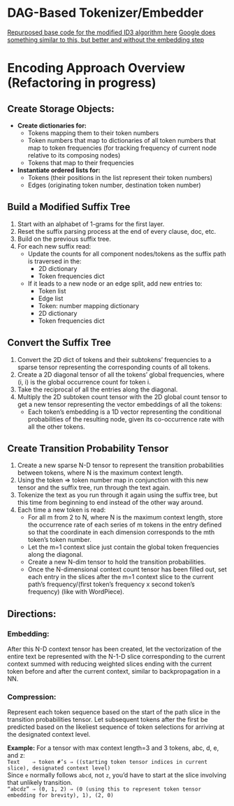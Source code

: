 <h1>DAG-Based Tokenizer/Embedder</h1>
<a href="https://github.com/serengil/decision-trees-for-ml/tree/master">Repurposed base code for the modified ID3 algorithm here</a>
<a href="https://research.google/blog/a-fast-wordpiece-tokenization-system/">Google does something similar to this, but better and without the embedding step</a>

<h1>Encoding Approach Overview (Refactoring in progress)</h1>

<h2>Create Storage Objects:</h2>
  
<ul>
  <li><strong>Create dictionaries for:</strong>
    <ul>
      <li>Tokens mapping them to their token numbers</li>
      <li>Token numbers that map to dictionaries of all token numbers that map to token frequencies (for tracking frequency of current node relative to its composing nodes)</li>
      <li>Tokens that map to their frequencies</li>
    </ul>
  </li>
  <li><strong>Instantiate ordered lists for:</strong>
    <ul>
      <li>Tokens (their positions in the list represent their token numbers)</li>
      <li>Edges (originating token number, destination token number)</li>
    </ul>
  </li>
</ul>

<h2>Build a Modified Suffix Tree</h2>

<ol>
  <li>Start with an alphabet of 1-grams for the first layer.</li>
  <li>Reset the suffix parsing process at the end of every clause, doc, etc.</li>
  <li>Build on the previous suffix tree.</li>
  <li>For each new suffix read:
    <ul>
      <li>Update the counts for all component nodes/tokens as the suffix path is traversed in the:
        <ul>
          <li>2D dictionary</li>
          <li>Token frequencies dict</li>
        </ul>
      </li>
      <li>If it leads to a new node or an edge split, add new entries to:
        <ul>
          <li>Token list</li>
          <li>Edge list</li>
          <li>Token: number mapping dictionary</li>
          <li>2D dictionary</li>
          <li>Token frequencies dict</li>
        </ul>
      </li>
    </ul>
  </li>
</ol>

<h2>Convert the Suffix Tree</h2>
<ol>
  <li>Convert the 2D dict of tokens and their subtokens’ frequencies to a sparse tensor representing the corresponding counts of all tokens.</li>
  <li>Create a 2D diagonal tensor of all the tokens’ global frequencies, where (i, i) is the global occurrence count for token i.</li>
  <li>Take the reciprocal of all the entries along the diagonal.</li>
  <li>Multiply the 2D subtoken count tensor with the 2D global count tensor to get a new tensor representing the vector embeddings of all the tokens:
    <ul>
      <li>Each token’s embedding is a 1D vector representing the conditional probabilities of the resulting node, given its co-occurrence rate with all the other tokens.</li>
    </ul>
  </li>
</ol>

<h2>Create Transition Probability Tensor</h2>
<ol>
  <li>Create a new sparse N-D tensor to represent the transition probabilities between tokens, where N is the maximum context length.</li>
  <li>Using the token ⇒ token number map in conjunction with this new tensor and the suffix tree, run through the text again.</li>
  <li>Tokenize the text as you run through it again using the suffix tree, but this time from beginning to end instead of the other way around.</li>
  <li>Each time a new token is read:
    <ul>
      <li>For all m from 2 to N, where N is the maximum context length, store the occurrence rate of each series of m tokens in the entry defined so that the coordinate in each dimension corresponds to the mth token’s token number.</li>
      <li>Let the m=1 context slice just contain the global token frequencies along the diagonal.</li>
      <li>Create a new N-dim tensor to hold the transition probabilities.</li>
      <li>Once the N-dimensional context count tensor has been filled out, set each entry in the slices after the m=1 context slice to the current path’s frequency/(first token’s frequency x second token’s frequency) (like with WordPiece).</li>
    </ul>
  </li>
</ol>

<h2>Directions:</h2>

<h3>Embedding:</h3>
<p>After this N-D context tensor has been created, let the vectorization of the entire text be represented with the N-1-D slice corresponding to the current context summed with reducing weighted slices ending with the current token before and after the current context, similar to backpropagation in a NN.</p>

<h3>Compression:</h3>
<p>Represent each token sequence based on the start of the path slice in the transition probabilities tensor. Let subsequent tokens after the first be predicted based on the likeliest sequence of token selections for arriving at the designated context level.</p>

<p><strong>Example:</strong> For a tensor with max context length=3 and 3 tokens, abc, d, e, and z:
  <br><code>Text	⇒ token #’s	⇒ ((starting token tensor indices in current slice), designated context level)</code>
  <br>Since <code>e</code> normally follows <code>abcd</code>, not <code>z</code>, you’d have to start at the slice involving that unlikely transition.
  <br><code>“abcdz” ⇒ (0, 1, 2)	⇒ (0 (using this to represent token tensor embedding for brevity), 1), (2, 0)</code>
</p>
